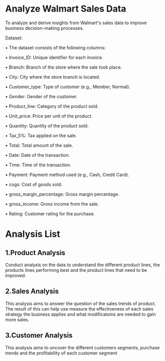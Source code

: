# Analyze Walmart Sales Data
 To analyze and derive insights from Walmart's sales data to improve business decision-making 
processes.

Dataset:

• The dataset consists of the following columns:

• Invoice_ID: Unique identifier for each invoice.

• Branch: Branch of the store where the sale took place.

• City: City where the store branch is located.

• Customer_type: Type of customer (e.g., Member, Normal).

• Gender: Gender of the customer.

• Product_line: Category of the product sold.

• Unit_price: Price per unit of the product.

• Quantity: Quantity of the product sold.

• Tax_5%: Tax applied on the sale.

• Total: Total amount of the sale.

• Date: Date of the transaction.

• Time: Time of the transaction.

• Payment: Payment method used (e.g., Cash, Credit Card).

• cogs: Cost of goods sold.

• gross_margin_percentage: Gross margin percentage.

• gross_income: Gross income from the sale.

• Rating: Customer rating for the purchase.


# Analysis List
## 1.Product Analysis
Conduct analysis on the data to understand the different product lines, the products lines performing best and the product lines that need to be improved.

## 2.Sales Analysis
This analysis aims to answer the question of the sales trends of product. The result of this can help use measure the effectiveness of each sales strategy the business applies and what modificatoins are needed to gain more sales.

## 3.Customer Analysis
This analysis aims to uncover the different customers segments, purchase trends and the profitability of each customer segment
